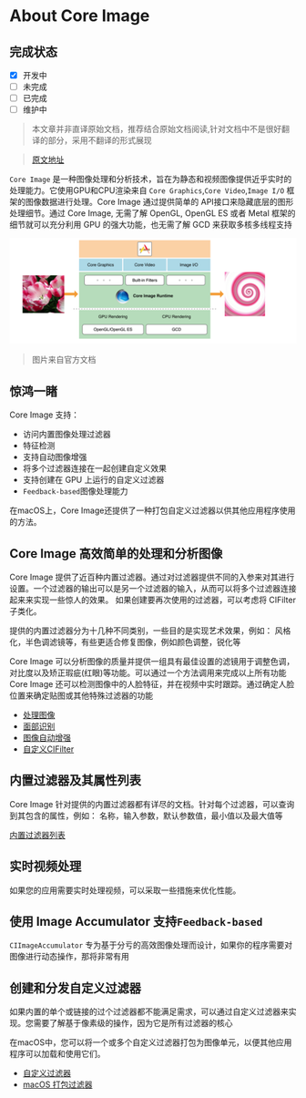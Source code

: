 # About  Core Image 

## 完成状态  

- [x] 开发中
- [ ] 未完成
- [ ] 已完成
- [ ] 维护中

 > 本文章并非直译原始文档，推荐结合原始文档阅读,针对文档中不是很好翻译的部分，采用不翻译的形式展现    

> [原文地址](https://developer.apple.com/library/archive/documentation/GraphicsImaging/Conceptual/CoreImaging/ci_intro/ci_intro.html#//apple_ref/doc/uid/TP30001185)


`Core Image` 是一种图像处理和分析技术，旨在为静态和视频图像提供近乎实时的处理能力。它使用GPU和CPU渲染来自 `Core Graphics`,`Core Video`,`Image I/O` 框架的图像数据进行处理。Core Image 通过提供简单的 API接口来隐藏底层的图形处理细节。通过 Core Image, 无需了解 OpenGL, OpenGL ES 或者 Metal 框架的细节就可以充分利用 GPU 的强大功能，也无需了解 GCD 来获取多核多线程支持    


![](../../assets/translation/core_image_jian_jie.png)  
> 图片来自官方文档


## 惊鸿一睹  
Core Image 支持：  
* 访问内置图像处理过滤器  
* 特征检测  
* 支持自动图像增强  
* 将多个过滤器连接在一起创建自定义效果  
* 支持创建在 GPU 上运行的自定义过滤器  
* `Feedback-based`图像处理能力

在macOS上，Core Image还提供了一种打包自定义过滤器以供其他应用程序使用的方法。   


## Core Image 高效简单的处理和分析图像  
Core Image 提供了近百种内置过滤器。通过对过滤器提供不同的入参来对其进行设置。一个过滤器的输出可以是另一个过滤器的输入，从而可以将多个过滤器连接起来来实现一些惊人的效果。 如果创建要再次使用的过滤器，可以考虑将 CIFilter 子类化。   

提供的内置过滤器分为十几种不同类别，一些目的是实现艺术效果，例如： 风格化，半色调滤镜等，有些更适合修复图像，例如颜色调整，锐化等   

Core Image 可以分析图像的质量并提供一组具有最佳设置的滤镜用于调整色调，对比度以及矫正瑕疵(红眼)等功能。可以通过一个方法调用来完成以上所有功能   
Core Image 还可以检测图像中的人脸特征，并在视频中实时跟踪。通过确定人脸位置来确定贴图或其他特殊过滤器的功能   

* [处理图像]()
* [面部识别]()  
* [图像自动增强]()
* [自定义CIFilter]()

## 内置过滤器及其属性列表  
Core Image 针对提供的内置过滤器都有详尽的文档。针对每个过滤器，可以查询到其包含的属性，例如： 名称，输入参数，默认参数值，最小值以及最大值等

[内置过滤器列表]()

## 实时视频处理  
如果您的应用需要实时处理视频，可以采取一些措施来优化性能。

[]()

## 使用 Image Accumulator 支持`Feedback-based`  
`CIImageAccumulator` 专为基于分亏的高效图像处理而设计，如果你的程序需要对图像进行动态操作，那将非常有用   

[]()

## 创建和分发自定义过滤器  
如果内置的单个或链接的过个过滤器都不能满足需求，可以通过自定义过滤器来实现。您需要了解基于像素级的操作，因为它是所有过滤器的核心   

在macOS中，您可以将一个或多个自定义过滤器打包为图像单元，以便其他应用程序可以加载和使用它们。   

* [自定义过滤器]()
* [macOS 打包过滤器]()



